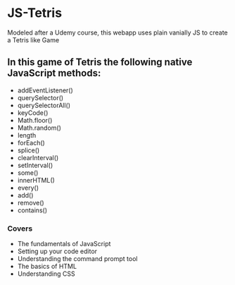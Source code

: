 # JS-Tetris
Modeled after a Udemy course, this webapp uses plain vanially JS to create a Tetris like Game


## In this game of Tetris the following native JavaScript methods:

* addEventListener()
* querySelector()
* querySelectorAll()
* keyCode()
* Math.floor()
* Math.random()
* length
* forEach()
* splice()
* clearInterval()
* setInterval()
* some()
* innerHTML()
* every()
* add()
* remove()
* contains()

### Covers
* The fundamentals of JavaScript
* Setting up your code editor
* Understanding the command prompt tool
* The basics of HTML
* Understanding CSS


